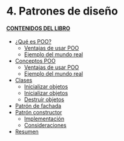 # 4. Patrones de diseño

#### [CONTENIDOS DEL LIBRO](https://github.com/JBV-CODES/Pro-PHP-6)
- [¿Qué es POO?]()
  - [Ventajas de usar POO]()
  - [Ejemplo del mundo real]()
- [Conceptos POO]()
   - [Ventajas de usar POO]()
   - [Ejemplo del mundo real]()
- [Clases]()
    - [Inicializar objetos]()
    - [Inicializar objetos]()
    - [Destruir objetos]()
- [Patrón de fachada]()   
- [Patrón constructor]()
    - [Implementación]()
    - [Consideraciones]()
- [Resumen]()
